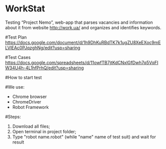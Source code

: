 # WorkStat
Testing “Project Nemo”, web-app that parses vacancies and information about it from website http://work.ua/ and organizes and identifies keywords.

#Test Plan
https://docs.google.com/document/d/1h9DhKuRBdTK7k1ugZU8XeEXoc9mELVlEAc0PJqzghNg/edit?usp=sharing

#Test Cases
https://docs.google.com/spreadsheets/d/11owfTB7jtKdCNxlGfDwh7q5VqFIW34U4h-4L1hfPrhQ/edit?usp=sharing

#How to start test

#We use:
- Chrome browser
- ChromeDriver
- Robot Framework

#Steps:
1. Download all files;
2. Open terminal in project folder;
3. Type "robot name.robot" (while "name" name of test suit) and wait for result
